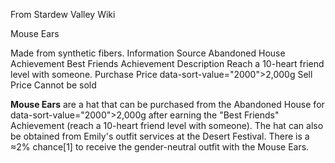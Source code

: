 From Stardew Valley Wiki

Mouse Ears

Made from synthetic fibers. Information Source Abandoned House Achievement Best Friends Achievement Description Reach a 10-heart friend level with someone. Purchase Price data-sort-value="2000"&gt;2,000g Sell Price Cannot be sold

**Mouse Ears** are a hat that can be purchased from the Abandoned House for data-sort-value="2000"&gt;2,000g after earning the "Best Friends" Achievement (reach a 10-heart friend level with someone). The hat can also be obtained from Emily's outfit services at the Desert Festival. There is a ≈2% chance\[1] to receive the gender-neutral outfit with the Mouse Ears.
